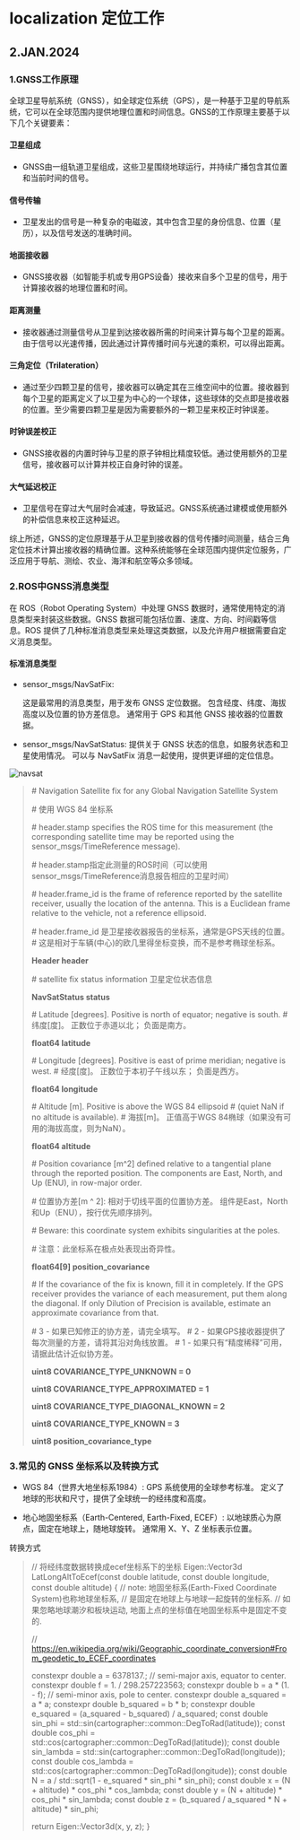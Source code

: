 # localization 定位工作
## 2.JAN.2024
### 1.GNSS工作原理

全球卫星导航系统（GNSS），如全球定位系统（GPS），是一种基于卫星的导航系统，它可以在全球范围内提供地理位置和时间信息。GNSS的工作原理主要基于以下几个关键要素：

#### 卫星组成
- GNSS由一组轨道卫星组成，这些卫星围绕地球运行，并持续广播包含其位置和当前时间的信号。

#### 信号传输
- 卫星发出的信号是一种复杂的电磁波，其中包含卫星的身份信息、位置（星历），以及信号发送的准确时间。

#### 地面接收器
- GNSS接收器（如智能手机或专用GPS设备）接收来自多个卫星的信号，用于计算接收器的地理位置和时间。

#### 距离测量
- 接收器通过测量信号从卫星到达接收器所需的时间来计算与每个卫星的距离。由于信号以光速传播，因此通过计算传播时间与光速的乘积，可以得出距离。

#### 三角定位（Trilateration）
- 通过至少四颗卫星的信号，接收器可以确定其在三维空间中的位置。接收器到每个卫星的距离定义了以卫星为中心的一个球体，这些球体的交点即是接收器的位置。至少需要四颗卫星是因为需要额外的一颗卫星来校正时钟误差。

#### 时钟误差校正
- GNSS接收器的内置时钟与卫星的原子钟相比精度较低。通过使用额外的卫星信号，接收器可以计算并校正自身时钟的误差。

#### 大气延迟校正
- 卫星信号在穿过大气层时会减速，导致延迟。GNSS系统通过建模或使用额外的补偿信息来校正这种延迟。

综上所述，GNSS的定位原理基于从卫星到接收器的信号传播时间测量，结合三角定位技术计算出接收器的精确位置。这种系统能够在全球范围内提供定位服务，广泛应用于导航、测绘、农业、海洋和航空等众多领域。

### 2.ROS中GNSS消息类型
在 ROS（Robot Operating System）中处理 GNSS 数据时，通常使用特定的消息类型来封装这些数据。GNSS 数据可能包括位置、速度、方向、时间戳等信息。ROS 提供了几种标准消息类型来处理这类数据，以及允许用户根据需要自定义消息类型。
#### 标准消息类型
- sensor_msgs/NavSatFix:

    这是最常用的消息类型，用于发布 GNSS 定位数据。
    包含经度、纬度、海拔高度以及位置的协方差信息。
    通常用于 GPS 和其他 GNSS 接收器的位置数据。

- sensor_msgs/NavSatStatus:
    提供关于 GNSS 状态的信息，如服务状态和卫星使用情况。
    可以与 NavSatFix 消息一起使用，提供更详细的定位信息。
  
![navsat](https://img-blog.csdnimg.cn/9386c260c42b4549be742bb1381dd8dd.png?x-oss-process=image/watermark,type_d3F5LXplbmhlaQ,shadow_50,text_Q1NETiBA5a2m5peg5q2i5aKD55qE5bCP6b6f,size_20,color_FFFFFF,t_70,g_se,x_16#pic_center)

> \# Navigation Satellite fix for any Global Navigation Satellite System
> 
> \# 使用 WGS 84 坐标系
>  
> \# header.stamp specifies the ROS time for this measurement (the corresponding satellite time may be reported using the sensor_msgs/TimeReference message).
> 
> \# header.stamp指定此测量的ROS时间（可以使用sensor_msgs/TimeReference消息报告相应的卫星时间）
> 
> \# header.frame_id is the frame of reference reported by the satellite receiver, usually the location of the antenna.  This is a Euclidean frame relative to the vehicle, not a reference ellipsoid.
> 
> \# header.frame_id 是卫星接收器报告的坐标系，通常是GPS天线的位置。
> \# 这是相对于车辆(中心)的欧几里得坐标变换，而不是参考椭球坐标系。
>  
> **Header header**
>  
> \# satellite fix status information    卫星定位状态信息
> 
> **NavSatStatus status**
>  
> \# Latitude [degrees]. Positive is north of equator; negative is south.
> \# 纬度[度]。 正数位于赤道以北； 负面是南方。
> 
> **float64 latitude**
>  
> \# Longitude [degrees]. Positive is east of prime meridian; negative is west.
> \# 经度[度]。 正数位于本初子午线以东； 负面是西方。
> 
> **float64 longitude**
>  
> \# Altitude [m]. Positive is above the WGS 84 ellipsoid
> \# (quiet NaN if no altitude is available).
> \# 海拔[m]。 正值高于WGS 84椭球（如果没有可用的海拔高度，则为NaN）。
> 
> **float64 altitude**
>
> \# Position covariance [m^2] defined relative to a tangential plane through the reported position. The components are East, North, and Up (ENU), in row-major order.
> 
> \# 位置协方差[m ^ 2]: 相对于切线平面的位置协方差。 组件是East，North和Up（ENU），按行优先顺序排列。
> 
> \# Beware: this coordinate system exhibits singularities at the poles.
> 
> \# 注意：此坐标系在极点处表现出奇异性。
>  
> **float64[9] position_covariance**
> 
> \# If the covariance of the fix is known, fill it in completely. If the GPS receiver provides the variance of each measurement, put them along the diagonal. If only Dilution of Precision is available, estimate an approximate covariance from that.
> 
> \# 3 - 如果已知修正的协方差，请完全填写。
> \# 2 - 如果GPS接收器提供了每次测量的方差，请将其沿对角线放置。
> \# 1 - 如果只有“精度稀释”可用，请据此估计近似协方差。
>  
> **uint8 COVARIANCE_TYPE_UNKNOWN = 0**
> 
> **uint8 COVARIANCE_TYPE_APPROXIMATED = 1**
> 
> **uint8 COVARIANCE_TYPE_DIAGONAL_KNOWN = 2**
> 
> **uint8 COVARIANCE_TYPE_KNOWN = 3**
>  
> **uint8 position_covariance_type**


### 3.常见的 GNSS 坐标系以及转换方式
- WGS 84（世界大地坐标系1984）:
        GPS 系统使用的全球参考标准。
        定义了地球的形状和尺寸，提供了全球统一的经纬度和高度。

- 地心地固坐标系（Earth-Centered, Earth-Fixed, ECEF）:
        以地球质心为原点，固定在地球上，随地球旋转。
        通常用 X、Y、Z 坐标表示位置。

转换方式

> // 将经纬度数据转换成ecef坐标系下的坐标
> Eigen::Vector3d LatLongAltToEcef(const double latitude, const double longitude,
>                                  const double altitude) {
>   // note: 地固坐标系(Earth-Fixed Coordinate System)也称地球坐标系, 
>   // 是固定在地球上与地球一起旋转的坐标系.
>   // 如果忽略地球潮汐和板块运动, 地面上点的坐标值在地固坐标系中是固定不变的.
>
>   // https://en.wikipedia.org/wiki/Geographic_coordinate_conversion#From_geodetic_to_ECEF_coordinates
>   
>   constexpr double a = 6378137.;  // semi-major axis, equator to center.
>   constexpr double f = 1. / 298.257223563;
>   constexpr double b = a * (1. - f);  // semi-minor axis, pole to center.
>   constexpr double a_squared = a * a;
>   constexpr double b_squared = b * b;
>   constexpr double e_squared = (a_squared - b_squared) / a_squared;
>   const double sin_phi = std::sin(cartographer::common::DegToRad(latitude));
>   const double cos_phi = std::cos(cartographer::common::DegToRad(latitude));
>   const double sin_lambda = std::sin(cartographer::common::DegToRad(longitude));
>   const double cos_lambda = std::cos(cartographer::common::DegToRad(longitude));
>   const double N = a / std::sqrt(1 - e_squared * sin_phi * sin_phi);
>   const double x = (N + altitude) * cos_phi * cos_lambda;
>   const double y = (N + altitude) * cos_phi * sin_lambda;
>   const double z = (b_squared / a_squared * N + altitude) * sin_phi;
>
>   return Eigen::Vector3d(x, y, z);
> }
